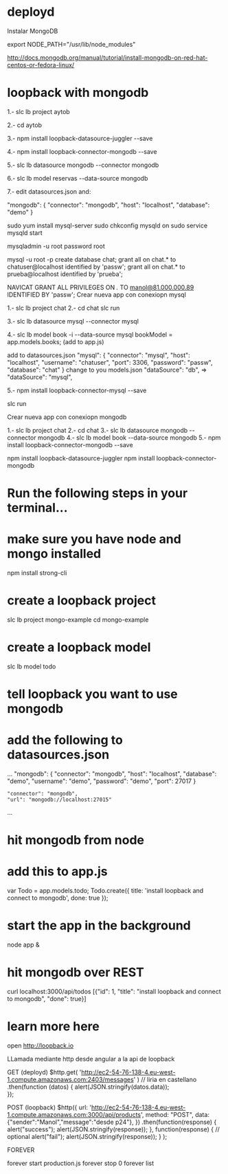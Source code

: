 deployd
=======
Instalar MongoDB

export NODE_PATH="/usr/lib/node_modules"

 
http://docs.mongodb.org/manual/tutorial/install-mongodb-on-red-hat-centos-or-fedora-linux/
 
 
loopback with mongodb
=====================

1.- slc lb project aytob

2.- cd aytob

3.- npm install loopback-datasource-juggler --save

4.- npm install loopback-connector-mongodb --save

5.- slc lb datasource mongodb --connector mongodb

6.- slc lb model reservas --data-source mongodb

7.- edit datasources.json and:

"mongodb": {
    "connector": "mongodb",
    "host": "localhost",
    "database": "demo"
  }
 
 
 
 
 
sudo yum install mysql-server
sudo chkconfig mysqld on
sudo service mysqld start
 
mysqladmin -u root password root
 
mysql -u root -p
create database chat;
grant all on chat.* to chatuser@localhost identified by 'passw';
grant all on chat.* to prueba@localhost identified by 'prueba';
 
 
NAVICAT
GRANT ALL PRIVILEGES ON *.* TO  manol@81.000.000.89  IDENTIFIED  BY  'passw';
Crear nueva app con conexiopn mysql

 
1.- slc lb project chat
2.- cd chat
slc run
 
 
3.- slc lb datasource mysql --connector mysql
 
 
4.- slc lb model book -i --data-source mysql
bookModel = app.models.books; (add to app.js)
 
add to datasources.json
  "mysql": {
    "connector": "mysql",
    "host": "localhost",
    "username": "chatuser",
    "port": 3306,
    "password": "passw",
    "database": "chat"
  }
change to you models.json
    "dataSource": "db", => "dataSource": "mysql",
 
5.- npm install loopback-connector-mysql --save
 
slc run
 
Crear nueva app con conexiopn mongodb

1.- slc lb project chat
2.- cd chat
3.-  slc lb datasource mongodb --connector mongodb
4.- slc lb model book --data-source mongodb
5.- npm install loopback-connector-mongodb --save
 
 
npm install loopback-datasource-juggler
npm install loopback-connector-mongodb
 
# Run the following steps in your terminal...
 
# make sure you have node and mongo installed
npm install strong-cli
 
# create a loopback project
slc lb project mongo-example
cd mongo-example
 
# create a loopback model
slc lb model todo
 
# tell loopback you want to use mongodb
# add the following to datasources.json
...
"mongodb": {
    "connector": "mongodb",
    "host": "localhost",
    "database": "demo",
    "username": "demo",
    "password": "demo",
    "port": 27017
  }
 
 
    "connector": "mongodb",
    "url": "mongodb://localhost:27015"
...
 
# hit mongodb from node
# add this to app.js
var Todo = app.models.todo;
Todo.create({
  title: 'install loopback and connect to mongodb',
  done: true
});
 
# start the app in the background
node app &
 
# hit mongodb over REST
curl localhost:3000/api/todos
[{"id": 1, "title": "install loopback and connect to mongodb", "done": true}]
 
# learn more here
open http://loopback.io
 
LLamada mediante http desde angular a la api de loopback

GET (deployd)
       $http.get( 'http://ec2-54-76-138-4.eu-west-1.compute.amazonaws.com:2403/messages' ) // liria en castellano
      .then(function (datos) { 
                alert(JSON.stringify(datos.data));   
      }); 
                    
 
 
POST (loopback)
     $http({
        url: 'http://ec2-54-76-138-4.eu-west-1.compute.amazonaws.com:3000/api/products',
        method: "POST",
        data: {"sender":"Manol","message":"desde p24"},
    })
    .then(function(response) {
            alert("success");
            alert(JSON.stringify(response));
        }, 
        function(response) { // optional
            alert("fail");
            alert(JSON.stringify(response));
        }
    );
 
FOREVER

 
forever start production.js
forever stop 0
forever list
 
 
